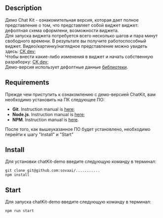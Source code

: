 ## Description
Демо Chat Kit - ознакомительная версия, которая дает полное представление о том, что представляет собой виджет виджет: дефолтная схема оформлени, возможности виджета.   
Для запуска виджета потребуется всего несколько шагов и пара минут свободного времени. В результате вы получите работоспособный виджет.
Видео/картинку/наглядное представление можно увидеть здесь: [CK dev](https://github.com/sovaai/chatKit);   
Чтобы внести какие-либо изменения в виджет и начать собственную разраборку: [CK dev](https://github.com/sovaai/chatKit);   
Демо-версия использует дефолтные данные [библиотеки](https://github.com/sovaai/chatKit-lib).

## Requirements
Прежде чем приступить к ознакомлению с демо-версией ChatKit, вам необходимо установить на ПК следующее ПО:
* **Git**. Instruction manual is [here](https://git-scm.com/downloads);   
* **Node.js**. Instruction manual is [here](https://nodejs.org/en/download/);   
* **NPM**. Instruction manual is [here](https://docs.npmjs.com/downloading-and-installing-node-js-and-npm).  

После того, как вышеуказанное ПО будет установлено, необходимо перейти к шагу "Install" и "Start"

## Install
Для установки chatKit-demo введите следующую команду в терминал:
```
git clone git@github.com:sovaai/...........
npm install
```  

## Start
Для запуска chatKit-demo введите следующую команду в терминал:   
```
npm run start
```
